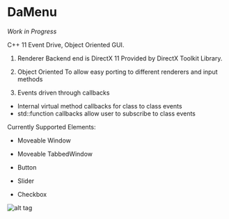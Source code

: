 # DaMenu

*Work in Progress*

C++ 11 Event Drive, Object Oriented GUI.

1. Renderer Backend end is DirectX 11 Provided by DirectX Toolkit Library.

2. Object Oriented To allow easy porting to different renderers and input methods

3. Events driven through callbacks
  * Internal virtual method callbacks for class to class events
  * std::function callbacks allow user to subscribe to class events
  
Currently Supported Elements:
* Moveable Window

* Moveable TabbedWindow 

* Button

* Slider

* Checkbox

![alt tag](http://i.imgur.com/ho2H8mA.png)
